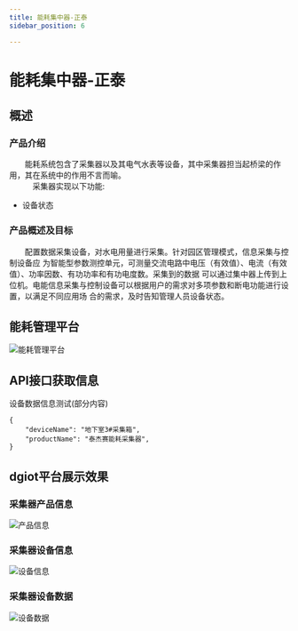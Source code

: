 ```yaml
---
title: 能耗集中器-正泰
sidebar_position: 6

---
```


# 能耗集中器-正泰

## 概述

### 产品介绍 

&emsp;&emsp;能耗系统包含了采集器以及其电气水表等设备，其中采集器担当起桥梁的作用，其在系统中的作用不言而喻。  
&emsp;&emsp;&emsp;采集器实现以下功能:  

* 设备状态

### 产品概述及目标

&emsp;&emsp;配置数据采集设备，对水电用量进行采集。针对园区管理模式，信息采集与控制设备应
为智能型参数测控单元，可测量交流电路中电压（有效值）、电流（有效值）、功率因数、有功功率和有功电度数。采集到的数据
可以通过集中器上传到上位机。电能信息采集与控制设备可以根据用户的需求对多项参数和断电功能进行设置，以满足不同应用场
合的需求，及时告知管理人员设备状态。
            

## 能耗管理平台
![能耗管理平台](http://dgiot-1253666439.cos.ap-shanghai-fsi.myqcloud.com/dgiot_web/doc_ylb/nenghao/1.png)

## API接口获取信息

设备数据信息测试(部分内容)
```
{
    "deviceName": "地下室3#采集箱",
	"productName": "泰杰赛能耗采集器",
}
```


## dgiot平台展示效果

### 采集器产品信息

![产品信息](http://dgiot-1253666439.cos.ap-shanghai-fsi.myqcloud.com/dgiot_web/doc_ylb/nenghao/2.png)

### 采集器设备信息

![设备信息](http://dgiot-1253666439.cos.ap-shanghai-fsi.myqcloud.com/dgiot_web/doc_ylb/nenghao/3.png)


### 采集器设备数据

![设备数据](http://dgiot-1253666439.cos.ap-shanghai-fsi.myqcloud.com/dgiot_web/doc_ylb/nenghao/4.png)


